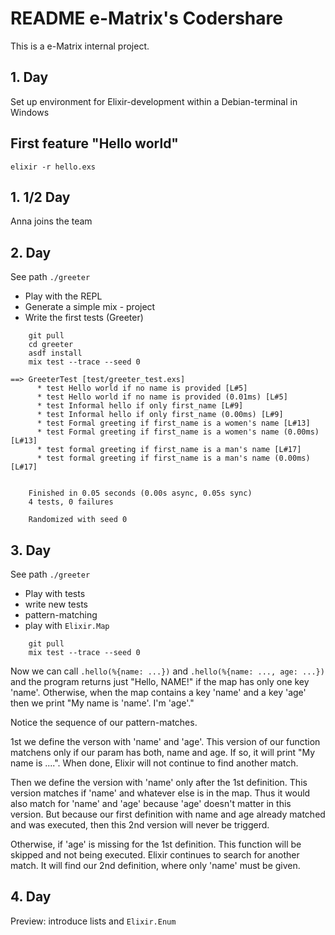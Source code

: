 # README e-Matrix's Codershare


This is a e-Matrix internal project.

## 1. Day

Set up environment for Elixir-development within a Debian-terminal in Windows

## First feature "Hello world"

    elixir -r hello.exs


## 1. 1/2 Day

Anna joins the team

## 2. Day

See path `./greeter`
- Play with the REPL
- Generate a simple mix - project
- Write the first tests (Greeter)

```
    git pull
    cd greeter
    asdf install
    mix test --trace --seed 0
    
==> GreeterTest [test/greeter_test.exs]
      * test Hello world if no name is provided [L#5]
      * test Hello world if no name is provided (0.01ms) [L#5]
      * test Informal hello if only first_name [L#9]   
      * test Informal hello if only first_name (0.00ms) [L#9]
      * test Formal greeting if first_name is a women's name [L#13]
      * test Formal greeting if first_name is a women's name (0.00ms) [L#13]
      * test formal greeting if first_name is a man's name [L#17]
      * test formal greeting if first_name is a man's name (0.00ms) [L#17]
     
      
    Finished in 0.05 seconds (0.00s async, 0.05s sync)
    4 tests, 0 failures
     
    Randomized with seed 0
```
    
## 3. Day

See path `./greeter`
- Play with tests
- write new tests
- pattern-matching
- play with `Elixir.Map`

```
    git pull
    mix test --trace --seed 0
```

Now we can call `.hello(%{name: ...})` and `.hello(%{name: ..., age: ...})` and
the program returns just "Hello, NAME!" if the map has only one key 'name'.
Otherwise, when the map contains a key 'name' and a key 'age' then we print
"My name is 'name'. I'm 'age'."

Notice the sequence of our pattern-matches.

1st we define the verson with 'name' and 'age'. This version of our function
matchens only if our param has both, name and age. If so, it will print
"My name is ....". When done, Elixir will not continue to find another match.

Then we define the version with 'name' only after the 1st definition. 
This version matches if 'name' and whatever else is in the map. Thus it would 
also match for 'name' and 'age' because 'age' doesn't matter in this version.
But because our first definition with name and age already matched and was
executed, then this 2nd version will never be triggerd.

Otherwise, if 'age' is missing for the 1st definition. This function will be
skipped and not being executed. Elixir continues to search for another match.
It will find our 2nd definition, where only 'name' must be given.

## 4. Day

Preview: introduce lists and `Elixir.Enum`

